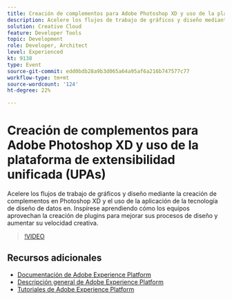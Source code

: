 ```yaml
---
title: Creación de complementos para Adobe Photoshop XD y uso de la plataforma de extensibilidad unificada (UPAs)
description: Acelere los flujos de trabajo de gráficos y diseño mediante la creación de complementos en Photoshop XD y el uso de la aplicación de la tecnología de diseño de datos en. Inspírese aprendiendo cómo los equipos aprovechan la creación de plugins para mejorar sus procesos de diseño y aumentar su velocidad creativa.
solution: Creative Cloud
feature: Developer Tools
topic: Development
role: Developer, Architect
level: Experienced
kt: 9138
type: Event
source-git-commit: edd0bdb28a9b3d065a64a95af6a216b747577c77
workflow-type: tm+mt
source-wordcount: '124'
ht-degree: 22%

---
```


# Creación de complementos para Adobe Photoshop XD y uso de la plataforma de extensibilidad unificada (UPAs)

Acelere los flujos de trabajo de gráficos y diseño mediante la creación de complementos en Photoshop XD y el uso de la aplicación de la tecnología de diseño de datos en. Inspírese aprendiendo cómo los equipos aprovechan la creación de plugins para mejorar sus procesos de diseño y aumentar su velocidad creativa.

>[!VIDEO](https://video.tv.adobe.com/v/337593/?quality=12&learn=on&hidetitle=true)

## Recursos adicionales

- [Documentación de Adobe Experience Platform](https://experienceleague.adobe.com/docs/experience-platform.html)
- [Descripción general de Adobe Experience Platform](https://experienceleague.adobe.com/docs/experience-platform/landing/home.html?lang=es)
- [Tutoriales de Adobe Experience Platform](https://experienceleague.adobe.com/docs/platform-learn/tutorials/overview.html?lang=es)
